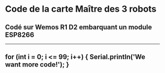 # Code de la carte Maître des 3 robots
## Codé sur Wemos R1 D2 embarquant un module ESP8266

----
for (int i = 0; i <= 99; i++) {
  Serial.println('We want more code!');
}
----
